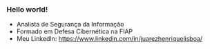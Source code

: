 ### Hello world!

- Analista de Segurança da Informação
- Formado em Defesa Cibernética na FIAP
- Meu LinkedIn: https://www.linkedin.com/in/juarezhenriquelisboa/
